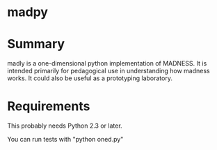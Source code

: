 madpy
=====

# Summary

madly is a one-dimensional python implementation of MADNESS. It is intended primarily for pedagogical use in understanding how madness works. It could also be useful as a prototyping laboratory.

# Requirements

This probably needs Python 2.3 or later.

You can run tests with "python oned.py"
